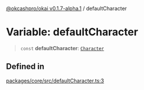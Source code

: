 [@okcashpro/okai v0.1.7-alpha.1](../index.md) / defaultCharacter

# Variable: defaultCharacter

> `const` **defaultCharacter**: [`Character`](../type-aliases/Character.md)

## Defined in

[packages/core/src/defaultCharacter.ts:3](https://github.com/okcashpro/okai/blob/main/packages/core/src/defaultCharacter.ts#L3)
